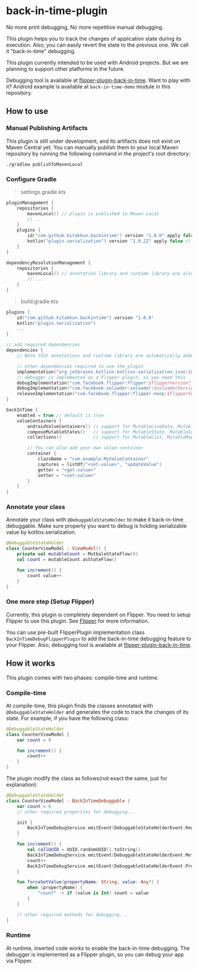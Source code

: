 # back-in-time-plugin

No more print debugging, No more repetitive manual debugging.

This plugin helps you to track the changes of application state during its execution.
Also, you can easily revert the state to the previous one. We call it "back-in-time" debugging.

This plugin currently intended to be used with Android projects.
But we are planning to support other platforms in the future.

Debugging tool is available at [flipper-plugin-back-in-time](https://github.com/kitakkun/flipper-plugin-back-in-time).
Want to play with it? Android example is available at `back-in-time-demo` module in this repository.

## How to use

### Manual Publishing Artifacts

This plugin is still under development, and its artifacts does not exist on Maven Central yet.
You can manually publish them to your local Maven repository by running the following command in the project's root directory:

```shell
./gradlew publishToMavenLocal
```

### Configure Gradle

> settings.gradle.kts

```kotlin
pluginManagement {
    repositories {
        mavenLocal() // plugin is published to Maven Local
        // ...
    }
    plugins {
        id("com.github.kitakkun.backintime") version "1.0.0" apply false
        kotlin("plugin.serialization") version "1.9.22" apply false // required by the plugin
    }
}

dependencyResolutionManagement {
    repositories {
        mavenLocal() // annotation library and runtime library are also published to Maven Local
        // ...
    }
}
```

> build.gradle.kts

```kotlin
plugins {
    id("com.github.kitakkun.backintime") version "1.0.0"
    kotlin("plugin.serialization")
    ...
}

// add required dependencies
dependencies {
    // Note that annotations and runtime library are automatically added by the back-in-time gradle plugin

    // other dependencies required to use the plugin
    implementation("org.jetbrains.kotlinx:kotlinx-serialization-json:$kotlinxSerializationVersion")
    // debugger is implemented as a Flipper plugin, so you need this
    debugImplementation("com.facebook.flipper:flipper:$flipperVersion")
    debugImplementation("com.facebook.soloader:soloader:$soloaderVersion")
    releaseImplementation("com.facebook.flipper:flipper-noop:$flipperVersion")
}

backInTime {
    enabled = true // default is true
    valueContainers {
        androidValueContainers() // support for MutableLiveData, MutableStateFlow, MutableState
        composeMutableStates()   // support for MutableState, MutableIntState, MutableLongState, etc...
        collections()            // support for MutableList, MutableMap, MutableSet

        // You can also add your own value container
        container {
            className = "com.example.MyValueContainer"
            captures = listOf("<set-value>", "updateValue")
            getter = "<get-value>"
            setter = "<set-value>"
        }
    }
}
```

### Annotate your class

Annotate your class with `@DebuggableStateHolder` to make it back-in-time debuggable.
Make sure property you want to debug is holding serializable value by kotlinx.serialization.

```kotlin
@DebuggableStateHolder
class CounterViewModel : ViewModel() {
    private val mutableCount = MutbaleStateFlow(0)
    val count = mutableCount.asStateFlow()

    fun increment() {
        count.value++
    }
}
```

### One more step (Setup Flipper)

Currently, this plugin is completely dependent on Flipper.
You need to setup Flipper to use this plugin.
See [Flipper](https://fbflipper.com/) for more information.

You can use pre-built FlipperPlugin implementation class `BackInTimeDebugFlipperPlugin` to add the back-in-time debugging feature to your Flipper.
Also, debugging tool is available at [flipper-plugin-back-in-time](https://github.com/kitakkun/flipper-plugin-back-in-time).

## How it works

This plugin comes with two phases: compile-time and runtime.

### Compile-time

At compile-time, this plugin finds the classes annotated with `@DebuggableStateHolder` and generates the code to track the changes of its state.
For example, if you have the following class:

```kotlin
@DebuggableStateHolder
class CounterViewModel {
    var count = 0

    fun increment() {
        count++
    }
}
```

The plugin modify the class as follows(not exact the same, just for explanation):

```kotlin
@DebuggableStateHolder
class CounterViewModel : BackInTimeDebuggable {
    var count = 0
    // other required properties for debugging...

    init {
        BackInTimeDebugService.emitEvent(DebuggableStateHolderEvent.RegisterInstance(...))
    }

    fun increment() {
        val callUUID = UUID.randomUUID().toString()
        BackInTimeDebugService.emitEvent(DebuggableStateHolderEvent.MethodCall(...))
        count++
        BackInTimeDebugService.emitEvent(DebuggableStateHolderEvent.PropertyValueChange(...))
    }

    fun forceSetValue(propertyName: String, value: Any?) {
        when (propertyName) {
            "count" -> if (value is Int) count = value
        }
    }

    // other required methods for debugging...
}
```

### Runtime

At runtime, inserted code works to enable the back-in-time debugging.
The debugger is implemented as a Flipper plugin, so you can debug your app via Flipper.

